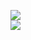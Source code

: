 [![](https://img.shields.io/badge/Made%20With-Github%20Spray-lightgrey.svg?style=for-the-badge&logo=github)](https://github.com/Annihil/github-spray#17732)  
[![](https://i.imgur.com/2DrTn0Z.gif)](https://github.com/Annihil/github-spray)
